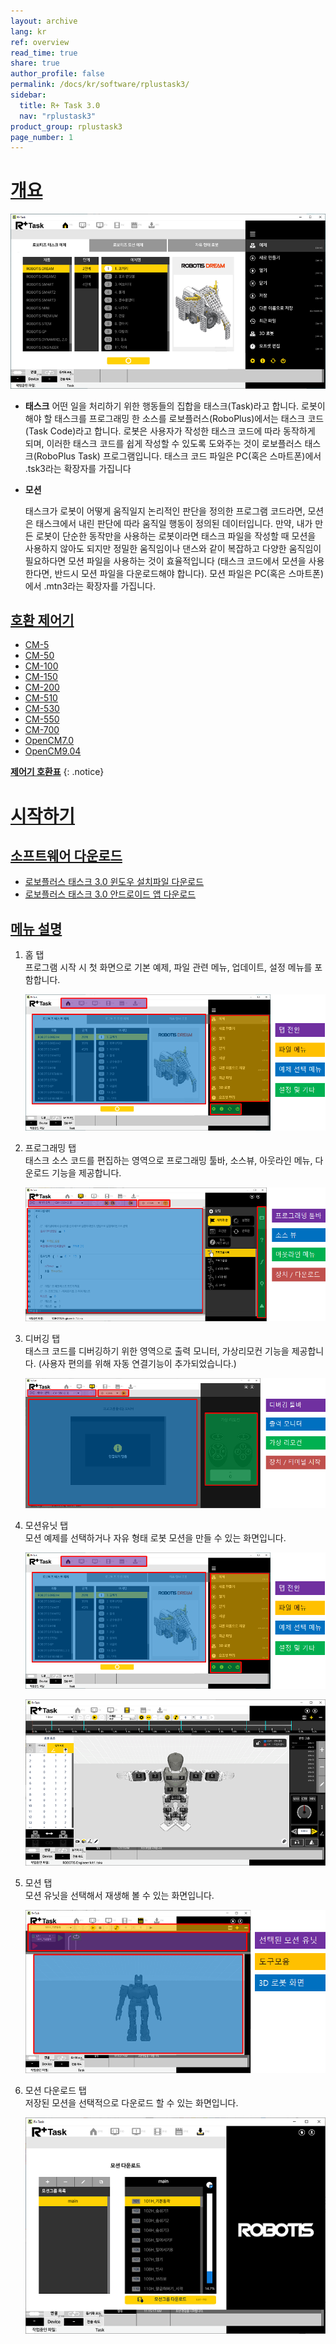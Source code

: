 ```yaml
---
layout: archive
lang: kr
ref: overview
read_time: true
share: true
author_profile: false
permalink: /docs/kr/software/rplustask3/
sidebar:
  title: R+ Task 3.0
  nav: "rplustask3"
product_group: rplustask3
page_number: 1
---
```


# [개요](#개요)

![](/assets/images/sw/rplus_task3_kr/task3_001.png)

- **태스크**
  어떤 일을 처리하기 위한 행동들의 집합을 태스크(Task)라고 합니다. 로봇이 해야 할 태스크를 프로그래밍 한 소스를 로보플러스(RoboPlus)에서는 태스크 코드(Task Code)라고 합니다. 로봇은 사용자가 작성한 태스크 코드에 따라 동작하게 되며, 이러한 태스크 코드를 쉽게 작성할 수 있도록 도와주는 것이 로보플러스 태스크(RoboPlus Task) 프로그램입니다. 태스크 코드 파일은 PC(혹은 스마트폰)에서 .tsk3라는 확장자를 가집니다 

- **모션**

  태스크가 로봇이 어떻게 움직일지 논리적인 판단을 정의한 프로그램 코드라면, 모션은 태스크에서 내린 판단에 따라 움직일 행동이 정의된 데이터입니다. 만약, 내가 만든 로봇이 단순한 동작만을 사용하는 로봇이라면 태스크 파일을 작성할 때 모션을 사용하지 않아도 되지만 정밀한 움직임이나 댄스와 같이 복잡하고 다양한 움직임이 필요하다면 모션 파일을 사용하는 것이 효율적입니다 (태스크 코드에서 모션을 사용한다면, 반드시 모션 파일을 다운로드해야 합니다). 모션 파일은 PC(혹은 스마트폰)에서 .mtn3라는 확장자를 가집니다.


## [호환 제어기](#호환-제어기)

- [CM-5]
- [CM-50]
- [CM-100]
- [CM-150]
- [CM-200]
- [CM-510]
- [CM-530]
- [CM-550]
- [CM-700]
- [OpenCM7.0]
- [OpenCM9.04]

**[제어기 호환표]**
{: .notice}

# [시작하기](#시작하기)

## [소프트웨어 다운로드](#소프트웨어-다운로드)

- [로보플러스 태스크 3.0 윈도우 설치파일 다운로드](http://www.robotis.com/service/download.php?no=1774)
- [로보플러스 태스크 3.0 안드로이드 앱 다운로드](https://play.google.com/store/apps/details?id=com.robotis.task3)

## [메뉴 설명](#메뉴-설명)

1. 홈 탭  
  프로그램 시작 시 첫 화면으로 기본 예제, 파일 관련 메뉴, 업데이트, 설정 메뉴를 포함합니다.

    ![](/assets/images/sw/rplus_task3_kr/task3_002.png)

2. 프로그래밍 탭  
  태스크 소스 코드를 편집하는 영역으로 프로그래밍 툴바, 소스뷰, 아웃라인 메뉴, 다운로드 기능을 제공합니다.

    ![](/assets/images/sw/rplus_task3_kr/task3_003.png)

3. 디버깅 탭  
  태스크 코드를 디버깅하기 위한 영역으로 출력 모니터, 가상리모컨 기능을 제공합니다. (사용자 편의를 위해 자동 연결기능이 추가되었습니다.)

    ![](/assets/images/sw/rplus_task3_kr/task3_004.png)

4. 모션유닛 탭  
  모션 예제를 선택하거나 자유 형태 로봇 모션을 만들 수 있는 화면입니다.

    ![](/assets/images/sw/rplus_task3_kr/task3_002.png)  

    ![](/assets/images/sw/rplus_task3_kr/task3_005.png)

5. 모션 탭  
  모션 유닛을 선택해서 재생해 볼 수 있는 화면입니다.

    ![](/assets/images/sw/rplus_task3_kr/task3_006.png)

6. 모션 다운로드 탭  
  저장된 모션을 선택적으로 다운로드 할 수 있는 화면입니다.

    ![](/assets/images/sw/rplus_task3_kr/task3_007.png)


[제어기 호환표]: /docs/kr/parts/controller/controller_compatibility/
[CM-50]: /docs/kr/parts/controller/cm-100/
[CM-100]: /docs/kr/parts/controller/cm-100/
[CM-150]: /docs/kr/parts/controller/cm-150/
[CM-200]: /docs/kr/parts/controller/cm-200/
[CM-5]: /docs/kr/parts/controller/cm-5/
[CM-510]: /docs/kr/parts/controller/cm-510/
[CM-530]: /docs/kr/parts/controller/cm-530/
[CM-550]: /docs/kr/parts/controller/cm-550/
[CM-700]: /docs/kr/parts/controller/cm-700/
[OpenCM7.0]: /docs/kr/parts/controller/opencm7/
[OpenCM9.04]: /docs/kr/parts/controller/opencm904/
